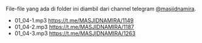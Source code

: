 File-file yang ada di folder ini diambil dari channel telegram [@masjidnamira](https://t.me/MASJIDNAMIRA).

- 01_04-1.mp3 https://t.me/MASJIDNAMIRA/1149
- 01_04-2.mp3 https://t.me/MASJIDNAMIRA/1187
- 01_04-3.mp3 https://t.me/MASJIDNAMIRA/1263

